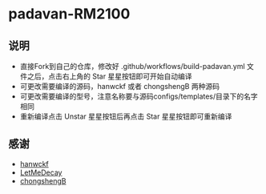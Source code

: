 # padavan-RM2100
## 说明

- 直接Fork到自己的仓库，修改好 .github/workflows/build-padavan.yml 文件之后，点击右上角的 Star 星星按钮即可开始自动编译
- 可更改需要编译的源码，hanwckf 或者 chongshengB 两种源码
- 可更改需要编译的型号，注意名称要与源码configs/templates/目录下的名字相同
- 重新编译点击 Unstar 星星按钮后再点击 Star 星星按钮即可重新编译

## 感谢

- [hanwckf](https://github.com/hanwckf/rt-n56u)
- [LetMeDecay](https://github.com/LetMeDecay/Padavan-build)
- [chongshengB](https://github.com/chongshengB/rt-n56u)

